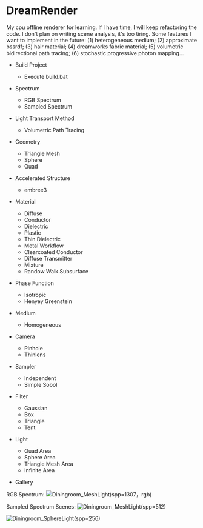 # DreamRender

My cpu offline renderer for learning. If I have time, I will keep refactoring the code. I don't plan on writing scene analysis, it's too tiring. Some features I want to implement in the future: (1) heterogeneous medium; (2) approximate bssrdf; (3) hair material; (4) dreamworks fabric material; (5) volumetric bidirectional path tracing; (6) stochastic progressive photon mapping...

- Build Project
  - Execute build.bat
 
- Spectrum
  - RGB Spectrum
  - Sampled Spectrum

- Light Transport Method
  - Volumetric Path Tracing

- Geometry
  - Triangle Mesh
  - Sphere
  - Quad

- Accelerated Structure
  - embree3

- Material
  - Diffuse
  - Conductor
  - Dielectric
  - Plastic
  - Thin Dielectric
  - Metal Workflow
  - Clearcoated Conductor
  - Diffuse Transmitter
  - Mixture
  - Randow Walk Subsurface

- Phase Function
  - Isotropic
  - Henyey Greenstein

- Medium
  - Homogeneous

- Camera
  - Pinhole
  - Thinlens

- Sampler
  - Independent
  - Simple Sobol

- Filter
  - Gaussian
  - Box
  - Triangle
  - Tent

- Light
  - Quad Area
  - Sphere Area
  - Triangle Mesh Area
  - Infinite Area

- Gallery

RGB Spectrum:
![Diningroom_MeshLight(spp=1307，rgb)](https://github.com/GraphicsEnthusiast/DreamRender/assets/75780167/8604f2ea-11ff-455a-b383-9b48cf55a722)

  
Sampled Spectrum Scenes:
![Diningroom_MeshLight(spp=512)](https://github.com/GraphicsEnthusiast/DreamRender/assets/75780167/64ee949c-06a6-4174-a490-cd74b1ca1232)

![Diningroom_SphereLight(spp=256)](https://github.com/GraphicsEnthusiast/DreamRender/assets/75780167/8744dabe-75ee-4c1d-abb8-5c6cd204214e)


